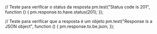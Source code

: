 // Teste para verificar o status da resposta
pm.test("Status code is 201", function () {
    pm.response.to.have.status(201);
});

// Teste para verificar que a resposta é um objeto
pm.test("Response is a JSON object", function () {
    pm.response.to.be.json;
});

